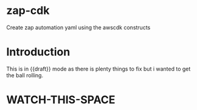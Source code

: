 # zap-cdk
Create zap automation yaml using the awscdk constructs

# Introduction
This is in {{draft}} mode as there is plenty things to fix but i wanted to get the ball rolling.

# WATCH-THIS-SPACE